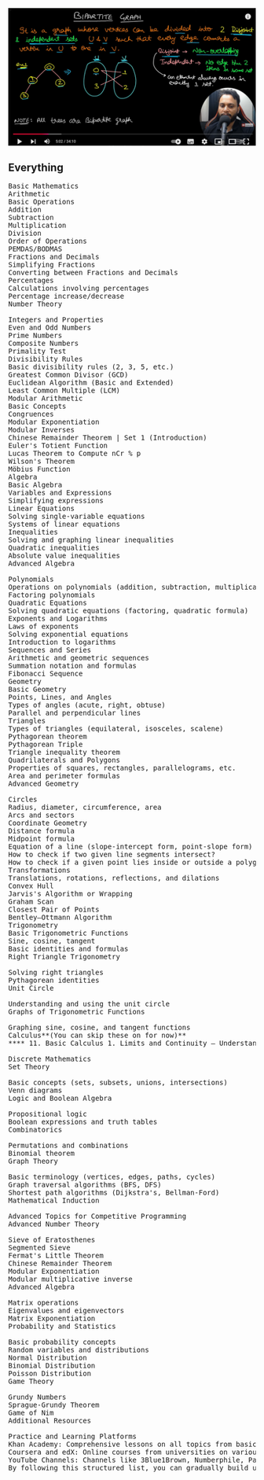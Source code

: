 <img src="./bipartite.png"/>

## Everything 
<pre>
Basic Mathematics
Arithmetic
Basic Operations
Addition
Subtraction
Multiplication
Division
Order of Operations
PEMDAS/BODMAS
Fractions and Decimals
Simplifying Fractions
Converting between Fractions and Decimals
Percentages
Calculations involving percentages
Percentage increase/decrease
Number Theory

Integers and Properties
Even and Odd Numbers
Prime Numbers
Composite Numbers
Primality Test
Divisibility Rules
Basic divisibility rules (2, 3, 5, etc.)
Greatest Common Divisor (GCD)
Euclidean Algorithm (Basic and Extended)
Least Common Multiple (LCM)
Modular Arithmetic
Basic Concepts
Congruences
Modular Exponentiation
Modular Inverses
Chinese Remainder Theorem | Set 1 (Introduction)
Euler's Totient Function
Lucas Theorem to Compute nCr % p
Wilson's Theorem
Möbius Function
Algebra
Basic Algebra
Variables and Expressions
Simplifying expressions
Linear Equations
Solving single-variable equations
Systems of linear equations
Inequalities
Solving and graphing linear inequalities
Quadratic inequalities
Absolute value inequalities
Advanced Algebra

Polynomials
Operations on polynomials (addition, subtraction, multiplication)
Factoring polynomials
Quadratic Equations
Solving quadratic equations (factoring, quadratic formula)
Exponents and Logarithms
Laws of exponents
Solving exponential equations
Introduction to logarithms
Sequences and Series
Arithmetic and geometric sequences
Summation notation and formulas
Fibonacci Sequence
Geometry
Basic Geometry
Points, Lines, and Angles
Types of angles (acute, right, obtuse)
Parallel and perpendicular lines
Triangles
Types of triangles (equilateral, isosceles, scalene)
Pythagorean theorem
Pythagorean Triple
Triangle inequality theorem
Quadrilaterals and Polygons
Properties of squares, rectangles, parallelograms, etc.
Area and perimeter formulas
Advanced Geometry

Circles
Radius, diameter, circumference, area
Arcs and sectors
Coordinate Geometry
Distance formula
Midpoint formula
Equation of a line (slope-intercept form, point-slope form)
How to check if two given line segments intersect?
How to check if a given point lies inside or outside a polygon?
Transformations
Translations, rotations, reflections, and dilations
Convex Hull
Jarvis's Algorithm or Wrapping
Graham Scan
Closest Pair of Points
Bentley–Ottmann Algorithm
Trigonometry
Basic Trigonometric Functions
Sine, cosine, tangent
Basic identities and formulas
Right Triangle Trigonometry

Solving right triangles
Pythagorean identities
Unit Circle

Understanding and using the unit circle
Graphs of Trigonometric Functions

Graphing sine, cosine, and tangent functions
Calculus**(You can skip these on for now)**
**** 11. Basic Calculus 1. Limits and Continuity — Understanding limits — Continuity of functions 2. Derivatives — Basic differentiation rules — Applications of derivatives (tangents, optimization) 3. Integrals — Basic integration techniques — Definite and indefinite integrals — Applications of integrals (area under a curve)

Discrete Mathematics
Set Theory

Basic concepts (sets, subsets, unions, intersections)
Venn diagrams
Logic and Boolean Algebra

Propositional logic
Boolean expressions and truth tables
Combinatorics

Permutations and combinations
Binomial theorem
Graph Theory

Basic terminology (vertices, edges, paths, cycles)
Graph traversal algorithms (BFS, DFS)
Shortest path algorithms (Dijkstra's, Bellman-Ford)
Mathematical Induction

Advanced Topics for Competitive Programming
Advanced Number Theory

Sieve of Eratosthenes
Segmented Sieve
Fermat's Little Theorem
Chinese Remainder Theorem
Modular Exponentiation
Modular multiplicative inverse
Advanced Algebra

Matrix operations
Eigenvalues and eigenvectors
Matrix Exponentiation
Probability and Statistics

Basic probability concepts
Random variables and distributions
Normal Distribution
Binomial Distribution
Poisson Distribution
Game Theory

Grundy Numbers
Sprague-Grundy Theorem
Game of Nim
Additional Resources

Practice and Learning Platforms
Khan Academy: Comprehensive lessons on all topics from basic to advanced mathematics.
Coursera and edX: Online courses from universities on various math topics.
YouTube Channels: Channels like 3Blue1Brown, Numberphile, PatrickJMT, and Math The Beautiful.
By following this structured list, you can gradually build up your math skills from the very basics to the advanced topics needed for competitive programming.
</pre>
